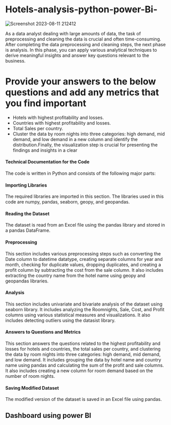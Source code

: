 # Hotels-analysis-python-power-Bi-
![Screenshot 2023-08-11 212412](https://github.com/NoorhanHamed/Hotels-analysis-python-/assets/113361240/f13e067b-65f4-4c8a-9700-1440588d7f01)














As a data analyst dealing with large amounts of data, the task of preprocessing and cleaning the data is 
crucial and often time-consuming.
After completing the data preprocessing and cleaning steps, the next phase is analysis. 
In this phase, you can apply various analytical techniques to derive meaningful insights and answer key 
questions relevant to the business.
# Provide your answers to the below questions and add any metrics that you find important
- Hotels with highest profitability and losses.
- Countries with highest profitability and losses.
- Total Sales per country.
- Cluster the data by room nights into three categories: high demand, mid demand, and low demand 
in a new column and identify the distribution.Finally, the visualization step is crucial for presenting the findings and insights in a clear




#### Technical Documentation for the Code

The code is written in Python and consists of the following major parts:

#### Importing Libraries
The required libraries are imported in this section. The libraries used in this code are numpy, pandas, seaborn, geopy, and geopandas.

#### Reading the Dataset
The dataset is read from an Excel file using the pandas library and stored in a pandas DataFrame.

#### Preprocessing
This section includes various preprocessing steps such as converting the Date column to datetime datatype, creating separate columns for year and month, checking for duplicate values, dropping duplicates, and creating a profit column by subtracting the cost from the sale column. It also includes extracting the country name from the hotel name using geopy and geopandas libraries.

#### Analysis
This section includes univariate and bivariate analysis of the dataset using seaborn library. It includes analyzing the Roomnights, Sale, Cost, and Profit columns using various statistical measures and visualizations. It also includes detecting outliers using the datasist library.

#### Answers to Questions and Metrics
This section answers the questions related to the highest profitability and losses for hotels and countries, the total sales per country, and clustering the data by room nights into three categories: high demand, mid demand, and low demand. It includes grouping the data by hotel name and country name using pandas and calculating the sum of the profit and sale columns. It also includes creating a new column for room demand based on the number of room nights.

#### Saving Modified Dataset
The modified version of the dataset is saved in an Excel file using pandas.


## Dashboard using power BI 

